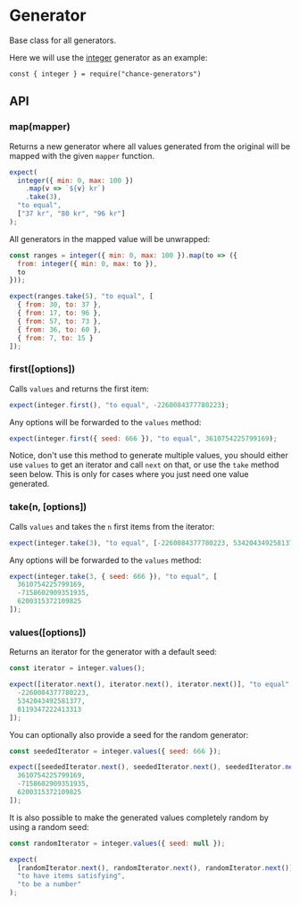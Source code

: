 # Generator

Base class for all generators.

Here we will use the [integer](../integer/) generator as an example:

```js#evaluate:false
const { integer } = require("chance-generators")
```

## API

### map(mapper)

Returns a new generator where all values generated from the original will be
mapped with the given `mapper` function.

```js
expect(
  integer({ min: 0, max: 100 })
    .map(v => `${v} kr`)
    .take(3),
  "to equal",
  ["37 kr", "80 kr", "96 kr"]
);
```

All generators in the mapped value will be unwrapped:

```js
const ranges = integer({ min: 0, max: 100 }).map(to => ({
  from: integer({ min: 0, max: to }),
  to
}));

expect(ranges.take(5), "to equal", [
  { from: 30, to: 37 },
  { from: 17, to: 96 },
  { from: 57, to: 73 },
  { from: 36, to: 60 },
  { from: 7, to: 15 }
]);
```

### first([options])

Calls `values` and returns the first item:

```js
expect(integer.first(), "to equal", -2260084377780223);
```

Any options will be forwarded to the `values` method:

```js
expect(integer.first({ seed: 666 }), "to equal", 3610754225799169);
```

Notice, don't use this method to generate multiple values, you should either use `values` to get an iterator and call `next` on that, or use the `take` method seen below. This is only for cases where you just need one value generated.

### take(n, [options])

Calls `values` and takes the `n` first items from the iterator:

```js
expect(integer.take(3), "to equal", [-2260084377780223, 5342043492581377, 8119347222413313]);
```

Any options will be forwarded to the `values` method:

```js
expect(integer.take(3, { seed: 666 }), "to equal", [
  3610754225799169,
  -7158602909351935,
  6200315372109825
]);
```

### values([options])

Returns an iterator for the generator with a default seed:

```js
const iterator = integer.values();

expect([iterator.next(), iterator.next(), iterator.next()], "to equal", [
  -2260084377780223,
  5342043492581377,
  8119347222413313
]);
```

You can optionally also provide a seed for the random generator:

```js
const seededIterator = integer.values({ seed: 666 });

expect([seededIterator.next(), seededIterator.next(), seededIterator.next()], "to equal", [
  3610754225799169,
  -7158602909351935,
  6200315372109825
]);
```

It is also possible to make the generated values completely random by using a
random seed:

```js
const randomIterator = integer.values({ seed: null });

expect(
  [randomIterator.next(), randomIterator.next(), randomIterator.next()],
  "to have items satisfying",
  "to be a number"
);
```
